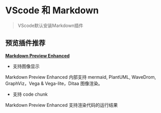 # VScode 和 Markdown
> VScode默认安装Markdown插件

## 预览插件推荐
**[Markdown Preview Enhanced](https://shd101wyy.github.io/markdown-preview-enhanced/#/zh-cn/)**

* 支持图像显示

Markdown Preview Enhanced 内部支持 mermaid, PlantUML, WaveDrom, GraphViz，Vega & Vega-lite，Ditaa 图像渲染。 
* 支持 code chunk

Markdown Preview Enhanced 支持渲染代码的运行结果